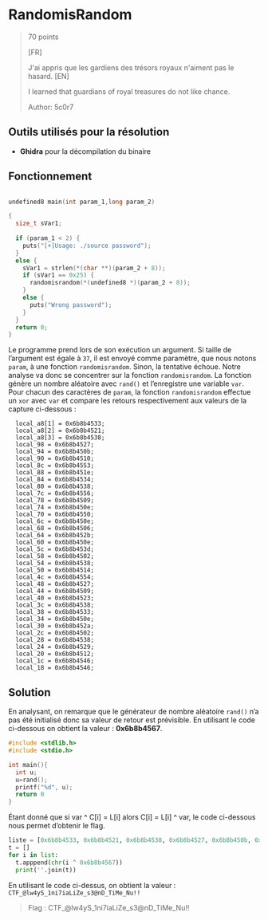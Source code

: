 # RandomisRandom
> 70 points
>
>[FR]
>
>J'ai appris que les gardiens des trésors royaux n'aiment pas le hasard.
>[EN]
>
>I learned that guardians of royal treasures do not like chance.
>
> 
> Author: 5c0r7

## Outils utilisés pour la résolution
* **Ghidra** pour la décompilation du binaire

## Fonctionnement 
```c

undefined8 main(int param_1,long param_2)

{
  size_t sVar1;
  
  if (param_1 < 2) {
    puts("[+]Usage: ./source password");
  }
  else {
    sVar1 = strlen(*(char **)(param_2 + 8));
    if (sVar1 == 0x25) {
      randomisrandom(*(undefined8 *)(param_2 + 8));
    }
    else {
      puts("Wrong password");
    }
  }
  return 0;
}
```

Le programme prend lors de son exécution un argument. Si taille de l’argument est égale à
`37`, il est envoyé comme paramètre, que nous notons `param`, à une fonction `randomisrandom`.
Sinon, la tentative échoue. Notre analyse va donc se concentrer sur la fonction
`randomisrandom`. La fonction génère un nombre aléatoire avec `rand()` et l’enregistre une
variable `var`. Pour chacun des caractères de `param`, la fonction `randomisrandom` effectue un
`xor` avec `var` et compare les retours respectivement aux valeurs de la capture ci-dessous :

```  local_a8[0] = 0x6b8b4524;
  local_a8[1] = 0x6b8b4533;
  local_a8[2] = 0x6b8b4521;
  local_a8[3] = 0x6b8b4538;
  local_98 = 0x6b8b4527;
  local_94 = 0x6b8b450b;
  local_90 = 0x6b8b4510;
  local_8c = 0x6b8b4553;
  local_88 = 0x6b8b451e;
  local_84 = 0x6b8b4534;
  local_80 = 0x6b8b4538;
  local_7c = 0x6b8b4556;
  local_78 = 0x6b8b4509;
  local_74 = 0x6b8b450e;
  local_70 = 0x6b8b4550;
  local_6c = 0x6b8b450e;
  local_68 = 0x6b8b4506;
  local_64 = 0x6b8b452b;
  local_60 = 0x6b8b450e;
  local_5c = 0x6b8b453d;
  local_58 = 0x6b8b4502;
  local_54 = 0x6b8b4538;
  local_50 = 0x6b8b4514;
  local_4c = 0x6b8b4554;
  local_48 = 0x6b8b4527;
  local_44 = 0x6b8b4509;
  local_40 = 0x6b8b4523;
  local_3c = 0x6b8b4538;
  local_38 = 0x6b8b4533;
  local_34 = 0x6b8b450e;
  local_30 = 0x6b8b452a;
  local_2c = 0x6b8b4502;
  local_28 = 0x6b8b4538;
  local_24 = 0x6b8b4529;
  local_20 = 0x6b8b4512;
  local_1c = 0x6b8b4546;
  local_18 = 0x6b8b4546;
```

## Solution
En analysant, on remarque que le générateur de nombre aléatoire `rand()` n’a pas été initialisé
donc sa valeur de retour est prévisible. En utilisant le code ci-dessous on obtient la valeur :
**0x6b8b4567**.
```c
#include <stdlib.h>
#include <stdio.h>

int main(){
  int u;
  u=rand();
  printf("%d", u);
  return 0
}
```

Étant donné que si var ^ C[i] = L[i] alors C[i] = L[i] ^ var, le code ci-dessous nous permet d’obtenir le
flag.

```python
liste = [0x6b8b4533, 0x6b8b4521, 0x6b8b4538, 0x6b8b4527, 0x6b8b450b, 0x6b8b4510, 0x6b8b4553, 0x6b8b451e, 0x6b8b4534, 0x6b8b4538, 0x6b8b4556, 0x6b8b4509, 0x6b8b450e, 0x6b8b4550, 0x6b8b450e, 0x6b8b4506, 0x6b8b452b, 0x6b8b450e, 0x6b8b453d, 0x6b8b4502, 0x6b8b4538, 0x6b8b4514, 0x6b8b4554, 0x6b8b4527, 0x6b8b4509, 0x6b8b4523, 0x6b8b4538, 0x6b8b4533, 0x6b8b450e, 0x6b8b452a, 0x6b8b4502, 0x6b8b4538, 0x6b8b4529, 0x6b8b4512, 0x6b8b4546, 0x6b8b4546]
t = []
for i in list:
  t.apppend(chr(i ^ 0x6b8b4567))
  print(''.join(t))
```
En utilisant le code ci-dessus, on obtient la valeur : `CTF_@lw4yS_1ni7iaLiZe_s3@nD_TiMe_Nu!!`

>Flag : CTF_@lw4yS_1ni7iaLiZe_s3@nD_TiMe_Nu!!
